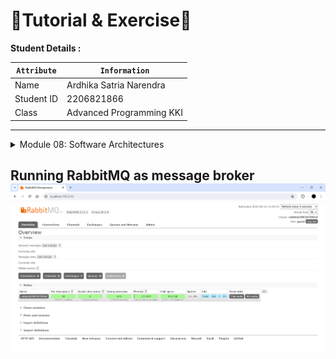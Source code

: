 # 📝Tutorial & Exercise📝

**Student Details :**

|  `Attribute`  | `Information`              |
|---------------|----------------------------|
| Name          | Ardhika Satria Narendra    |
| Student ID    | 2206821866                 |
| Class         | Advanced Programming KKI   |

---
<details>
<summary>Module 08: Software Architectures</summary>

## Questions and Answers

### -> Reflection 

#### a. How many data your publlsher program will send to the message broker in one run?
The publisher program will send five events to the message broker in one run, as indicated by five separate calls to publish_event with different user data in the code snippet provided.

#### The url of: “amqp://guest:guest@localhost:5672” is the same as in the subscriber program, what does it mean?
This URL is used for both the publisher and subscriber to connect to the same RabbitMQ server running on the local machine. It ensures that both the publisher and subscriber are interacting with the same message queue, allowing the subscriber to receive and process messages sent by the publisher.

</details>

Running RabbitMQ as message broker
![alt text](image.png)
---
